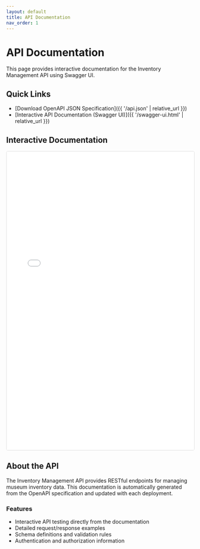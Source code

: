 ```yaml
---
layout: default
title: API Documentation
nav_order: 1
---
```


# API Documentation

This page provides interactive documentation for the Inventory Management API using Swagger UI.

## Quick Links

- [Download OpenAPI JSON Specification]({{ '/api.json' | relative_url }})
- [Interactive API Documentation (Swagger UI)]({{ '/swagger-ui.html' | relative_url }})

## Interactive Documentation

<iframe src="{{ '/swagger-ui.html' | relative_url }}" width="100%" height="800px" frameborder="0" style="border: 1px solid #ddd; border-radius: 4px;"></iframe>

## About the API

The Inventory Management API provides RESTful endpoints for managing museum inventory data. This documentation is automatically generated from the OpenAPI specification and updated with each deployment.

### Features

- Interactive API testing directly from the documentation
- Detailed request/response examples
- Schema definitions and validation rules
- Authentication and authorization information
